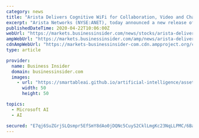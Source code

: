 ```yaml
---
category: news
title: "Arista Delivers Cognitive WiFi for Collaboration, Video and Chat Applications"
excerpt: "Arista Networks (NYSE:ANET), today announced a new release of its Cognitive WiFi software that ... automated troubleshooting and location services. This provides customers with an enhanced WiFi ..."
publishedDateTime: 2020-04-22T10:06:00Z
webUrl: "https://markets.businessinsider.com/news/stocks/arista-delivers-cognitive-wifi-for-collaboration-video-and-chat-applications-1029116619"
ampWebUrl: "https://markets.businessinsider.com/amp/news/arista-delivers-cognitive-wifi-for-collaboration-video-and-chat-applications-1029116619"
cdnAmpWebUrl: "https://markets-businessinsider-com.cdn.ampproject.org/c/s/markets.businessinsider.com/amp/news/arista-delivers-cognitive-wifi-for-collaboration-video-and-chat-applications-1029116619"
type: article

provider:
  name: Business Insider
  domain: businessinsider.com
  images:
    - url: "https://smartableai.github.io/artificial-intelligence/assets/images/organizations/businessinsider.com-50x50.jpg"
      width: 50
      height: 50

topics:
  - Microsoft AI
  - AI

secured: "E7qj6SuZGrjSLQsmpr5EfSmY8dAo0jDQNc5CuyS2CklLmgKc23NqLLPMC/6BaF1/AmUKHolh11bfFnkLSEoYWQTelM3JD009u2EOCOEZk5ng2nAz+gzcDUpE44wjpeQG1WbIf7r6gK0RVOyXNZZZH/C+fY3raiUDE8O+TDe+r6COnh2VZM3qqW7UmztLaxzzbAjmSKaDsZPCRKcTmopdxGQPYLzkbQo1RhsKtiMA/m7gSEtB5LAH6JqKTrBsIWGW335FsN6+AUp05QOfUk+FhkS0sKQ+Ykd5cJT+783kRtbE7frJPzBOWONOA3UuajUO;aJHV4G0SeNHO0khTLk/Jlg=="
---
```


